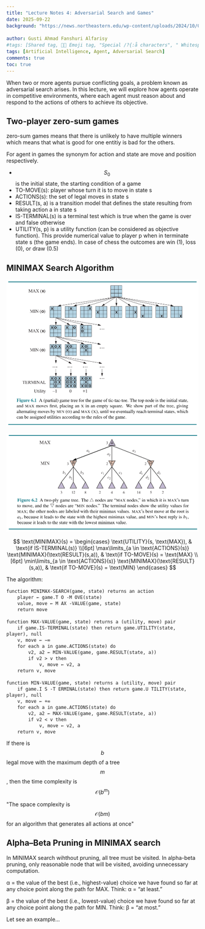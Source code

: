 ```yaml
---
title: "Lecture Notes 4: Adversarial Search and Games"
date: 2025-09-22
background: "https://news.northeastern.edu/wp-content/uploads/2024/10/Game-AI-1400x933-1.jpg"

author: Gusti Ahmad Fanshuri Alfarisy
#tags: [Shared tag, 👩‍🔬 Emoji tag, "Special /?{:å characters", " Whitespace before and after "]
tags: [Artificial Intelligence, Agent, Adversarial Search]
comments: true
toc: true
---
```


When two or more agents pursue conflicting goals, a problem known as adversarial search arises. In this lecture, we will explore how agents operate in competitive environments, where each agent must reason about and respond to the actions of others to achieve its objective.

## Two-player zero-sum games

zero-sum games means that there is unlikely to have multiple winners which means that what is good for one entitiy is bad for the others. 

For agent in games the synonym for action and state are move and position respectively.

* $$S_0$$ is the initial state, the starting condition of a game
* TO-MOVE(s): player whose turn it is to move in state s
* ACTIONS(s): the set of legal moves in state s
* RESULT(s, a) is a transition model that defines the state resulting from taking action a in state s
* IS-TERMINAL(s) is a terminal test which is true when the game is over and false otherwise
* UTILITY(s, p) is a utility function (can be considered as objective function). This provide numerical value to player p when in terminate state s (the game ends). In case of chess the outcomes are win (1), loss (0), or draw (0.5)


## MINIMAX Search Algorithm

![A (partial) game tree for the game of tic-tac-toe](/assets/theme/images/posts/tictactoe_search.png)

![A two-ply game tree](/assets/theme/images/posts/two_ply_tree.png)

$$
\text{MINIMAX}(s) =
\begin{cases}
\text{UTILITY}(s, \text{MAX}), & \text{if IS-TERMINAL(s)} \\[6pt]
\max\limits_{a \in \text{ACTIONS}(s)} \text{MINIMAX}(\text{RESULT}(s,a)), & \text{if TO-MOVE}(s) = \text{MAX} \\[6pt]
\min\limits_{a \in \text{ACTIONS}(s)} \text{MINIMAX}(\text{RESULT}(s,a)), & \text{if TO-MOVE}(s) = \text{MIN}
\end{cases}
$$

The algorithm:

```
function MINIMAX-SEARCH(game, state) returns an action
    player ← game.T O -M OVE(state)
    value, move ← M AX -VALUE(game, state)
    return move

function MAX-VALUE(game, state) returns a (utility, move) pair
    if game.IS-TERMINAL(state) then return game.UTILITY(state, player), null
    v, move ← −∞
    for each a in game.ACTIONS(state) do
        v2, a2 ← MIN-VALUE(game, game.RESULT(state, a))
        if v2 > v then
            v, move ← v2, a
    return v, move

function MIN-VALUE(game, state) returns a (utility, move) pair
    if game.I S -T ERMINAL(state) then return game.U TILITY(state, player), null
    v, move ← +∞
    for each a in game.ACTIONS(state) do
        v2, a2 ← MAX-VALUE(game, game.RESULT(state, a))
        if v2 < v then
            v, move ← v2, a
    return v, move
```

If there is $$b$$ legal move with the maximum depth of a tree $$m$$, then the time complexity is $$\mathcal{O}(b^m)$$

"The space complexity is $$\mathcal{O}(bm)$$ for an algorithm that generates all actions at once"

## Alpha–Beta Pruning in MINIMAX search

In MINIMAX search wihthout pruning, all tree must be visited. In alpha-beta pruning, only reasonable node that will be visited, avoiding unnecessary computation.

α = the value of the best (i.e., highest-value) choice we have found so far at any choice point along the path for MAX. Think: α = “at least.”

β = the value of the best (i.e., lowest-value) choice we have found so far at any choice point along the path for MIN. Think: β = “at most.”

Let see an example...